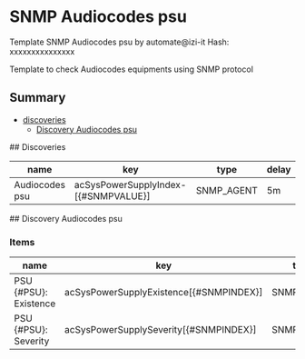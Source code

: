 # SNMP Audiocodes psu
Template SNMP Audiocodes psu by automate@izi-it
Hash: xxxxxxxxxxxxxxx

Template to check Audiocodes equipments using SNMP protocol
## Summary
* [discoveries](#discoveries)
  * [Discovery Audiocodes psu ](#discovery_audiocodes_psu
)
<a name="discoveries" />
## Discoveries

| name | key | type | delay |
| ------------- |------------- |------------- |------------- |
| Audiocodes psu | acSysPowerSupplyIndex-[{#SNMPVALUE}] | SNMP_AGENT | 5m |

<a name="discovery_audiocodes_psu" />
## Discovery Audiocodes psu

### Items

| name | key | type |
| ------------- |------------- |------------- |
| PSU {#PSU}: Existence | acSysPowerSupplyExistence[{#SNMPINDEX}] | SNMP_AGENT |
| PSU {#PSU}: Severity | acSysPowerSupplySeverity[{#SNMPINDEX}] | SNMP_AGENT |

